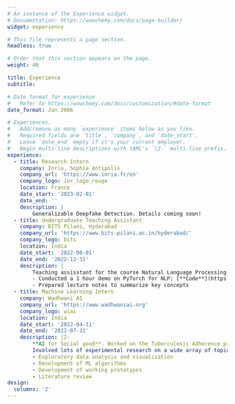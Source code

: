 ```yaml
---
# An instance of the Experience widget.
# Documentation: https://wowchemy.com/docs/page-builder/
widget: experience

# This file represents a page section.
headless: true

# Order that this section appears on the page.
weight: 40

title: Experience
subtitle:

# Date format for experience
#   Refer to https://wowchemy.com/docs/customization/#date-format
date_format: Jan 2006

# Experiences.
#   Add/remove as many `experience` items below as you like.
#   Required fields are `title`, `company`, and `date_start`.
#   Leave `date_end` empty if it's your current employer.
#   Begin multi-line descriptions with YAML's `|2-` multi-line prefix.
experience:
  - title: Research Intern
    company: Inria, Sophia Antipolis
    company_url: 'https://www.inria.fr/en'
    company_logo: inr_logo_rouge
    location: France
    date_start: '2023-02-01'
    date_end: ''
    description: |
        Generalizable Deepfake Detection. Details coming soon!
  - title: Undergraduate Teaching Assistant
    company: BITS Pilani, Hyderabad
    company_url: 'https://www.bits-pilani.ac.in/hyderabad/'
    company_logo: bits
    location: India
    date_start: '2022-08-01'
    date_end: '2022-12-31'
    description: |
        Teaching assisstant for the course Natural Language Processing.
        - Conducted a 1 hour demo on PyTorch for NLP: [**Code**](https://github.com/greenfish8090/PyTorch-Demo-NLP)
        - Prepared lecture notes to summarize key concepts
  - title: Machine Learning Intern
    company: Wadhwani AI
    company_url: 'https://www.wadhwaniai.org'
    company_logo: wiai
    location: India
    date_start: '2022-04-11'
    date_end: '2022-07-31'
    description: |2-
        **AI for Social good**. Worked on the Tuberculosis Adherence project.\
        Involved lots of experimental research on a wide array of topics; responsibilities included:
        - Exploratory data analysis and visualization
        - Development of ML algorithms
        - Development of working prototypes
        - Literature review
design:
  columns: '2'
---
```

